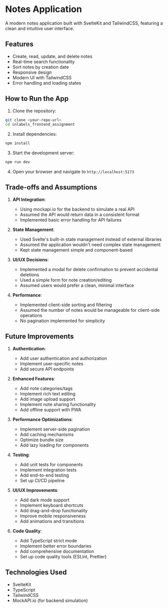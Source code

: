 # Notes Application

A modern notes application built with SvelteKit and TailwindCSS, featuring a clean and intuitive user interface.

## Features

- Create, read, update, and delete notes
- Real-time search functionality
- Sort notes by creation date
- Responsive design
- Modern UI with TailwindCSS
- Error handling and loading states

## How to Run the App

1. Clone the repository:
```bash
git clone <your-repo-url>
cd inlabels_frontend_assignment
```

2. Install dependencies:
```bash
npm install
```

3. Start the development server:
```bash
npm run dev
```

4. Open your browser and navigate to `http://localhost:5173`

## Trade-offs and Assumptions

1. **API Integration**:
   - Using mockapi.io for the backend to simulate a real API
   - Assumed the API would return data in a consistent format
   - Implemented basic error handling for API failures

2. **State Management**:
   - Used Svelte's built-in state management instead of external libraries
   - Assumed the application wouldn't need complex state management
   - Kept state management simple and component-based

3. **UI/UX Decisions**:
   - Implemented a modal for delete confirmation to prevent accidental deletions
   - Used a simple form for note creation/editing
   - Assumed users would prefer a clean, minimal interface

4. **Performance**:
   - Implemented client-side sorting and filtering
   - Assumed the number of notes would be manageable for client-side operations
   - No pagination implemented for simplicity

## Future Improvements

1. **Authentication**:
   - Add user authentication and authorization
   - Implement user-specific notes
   - Add secure API endpoints

2. **Enhanced Features**:
   - Add note categories/tags
   - Implement rich text editing
   - Add image upload support
   - Implement note sharing functionality
   - Add offline support with PWA

3. **Performance Optimizations**:
   - Implement server-side pagination
   - Add caching mechanisms
   - Optimize bundle size
   - Add lazy loading for components

4. **Testing**:
   - Add unit tests for components
   - Implement integration tests
   - Add end-to-end testing
   - Set up CI/CD pipeline

5. **UI/UX Improvements**:
   - Add dark mode support
   - Implement keyboard shortcuts
   - Add drag-and-drop functionality
   - Improve mobile responsiveness
   - Add animations and transitions

6. **Code Quality**:
   - Add TypeScript strict mode
   - Implement better error boundaries
   - Add comprehensive documentation
   - Set up code quality tools (ESLint, Prettier)

## Technologies Used

- SvelteKit
- TypeScript
- TailwindCSS
- MockAPI.io (for backend simulation)
